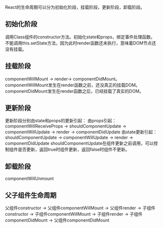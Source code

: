 React的生命周期可以分为初始化阶段，挂载阶段，更新阶段，卸载阶段。
## 初始化阶段
调用Class组件的constructor方法。初始化state和props，绑定事件处理函数。不能调用this.setState方法，因为此时render函数还未执行，意味着DOM节点还没有挂载。
## 挂载阶段
componentWillMount -> render-> componentDidMount。
componentWillMount发生在render函数之前，还没真正的挂载DOM。
componentDidMount发生在render函数之后，已经挂载了真实的DOM。
## 更新阶段
更新阶段分别由state和props的更新引起：
由props引起：
componentWillReceiveProps -> shouldComponentUpdate -> componentWillUpdate -> render -> componentDidUpdate
由state更新引起：
shouldComponentUpdate -> componentWillUpdate -> render -> componentDidUpdate
shouldComponentUpdate在组件更新之前调用，可以控制组件是否更新，返回true时组件更新，返回false时组件不更新。
## 卸载阶段
componentWillUnmount
## 父子组件生命周期
父组件constructor -> 父组件componentWillMount -> 父组件render -> 子组件constructor -> 子组件componentWillMount -> 子组件render -> 子组件componentDidMount -> 父组件componentDidMount
